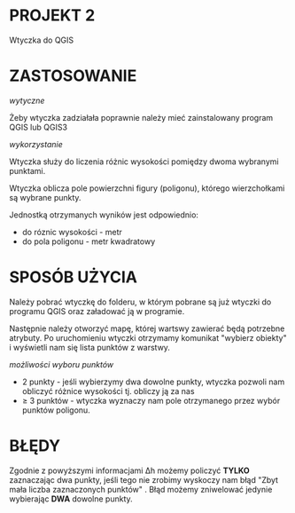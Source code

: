 # PROJEKT 2
Wtyczka do QGIS 
# ZASTOSOWANIE #
_wytyczne_

Żeby wtyczka zadziałała poprawnie należy mieć zainstalowany program QGIS lub QGIS3

_wykorzystanie_

Wtyczka służy do liczenia różnic wysokości pomiędzy dwoma wybranymi punktami. 

Wtyczka oblicza pole powierzchni figury (poligonu), którego wierzchołkami są wybrane punkty.

Jednostką otrzymanych wyników jest odpowiednio:
- do róznic wysokości - metr
- do pola poligonu - metr kwadratowy

# SPOSÓB UŻYCIA #
Należy pobrać wtyczkę do folderu, w którym pobrane są już wtyczki do programu QGIS oraz załadować ją w programie. 

Następnie należy otworzyć mapę, której wartswy zawierać będą potrzebne atrybuty. Po uruchomieniu wtyczki otrzymamy komunikat "wybierz obiekty" i wyświetli nam się lista punktów z warstwy.

_możliwości wyboru punktów_
- 2 punkty - jeśli wybierzymy dwa dowolne punkty, wtyczka pozwoli nam obliczyć różnice wysokości tj. obliczy ją za nas
- ≥ 3 punktów - wtyczka wyznaczy nam pole otrzymanego przez wybór punktów poligonu.

# BŁĘDY #
Zgodnie z powyższymi informacjami ∆h możemy policzyć __TYLKO__ zaznaczając dwa punkty, jeśli tego nie zrobimy wyskoczy nam błąd "Zbyt mała liczba zaznaczonych punktów" . Błąd możemy zniwelować jedynie wybierając __DWA__
dowolne punkty. 











